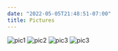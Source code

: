 ```yaml
---
date: "2022-05-05T21:48:51-07:00"
title: Pictures
---
```


![pic1](/./pic/p1.1.jpg)
![pic2](/./pic/p2.jpg)
![pic3](/./pic/p3.jpg)
![pic3](/./pic/p4.jpg)
